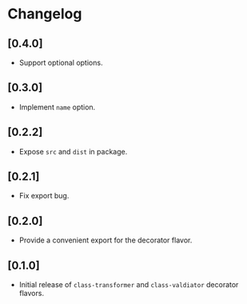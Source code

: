 # Changelog

## [0.4.0]

 - Support optional options.

## [0.3.0]

 - Implement `name` option.

## [0.2.2]

 - Expose `src` and `dist` in package.

## [0.2.1]

 - Fix export bug.

## [0.2.0]

 - Provide a convenient export for the decorator flavor.

## [0.1.0]

 - Initial release of `class-transformer` and `class-valdiator` decorator flavors.
